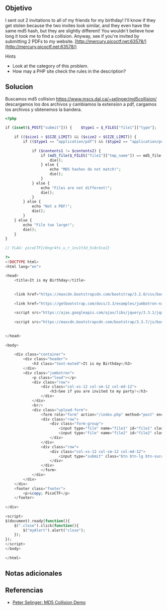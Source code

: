 ## Objetivo
I sent out 2 invitations to all of my friends for my birthday! I'll know if they get stolen because the two invites look similar, and they even have the same md5 hash, but they are slightly different! You wouldn't believe how long it took me to find a collision. Anyway, see if you're invited by submitting 2 PDFs to my website. [http://mercury.picoctf.net:63578/](http://mercury.picoctf.net:63578/)

Hints
- Look at the category of this problem.
- How may a PHP site check the rules in the description?

## Solucion

Buscamos md5 collision https://www.mscs.dal.ca/~selinger/md5collision/ descargamos los dos archivos y cambiamos la extension a pdf, cargamos los archivos y obtenemos la bandera.

``` php
<?php  
  
if (isset($_POST["submit"])) {    $type1 = $_FILES["file1"]["type"];    $type2 = $_FILES["file2"]["type"];    $size1 = $_FILES["file1"]["size"];    $size2 = $_FILES["file2"]["size"];    $SIZE_LIMIT = 18 * 1024;  
  
    if (($size1 < $SIZE_LIMIT) && ($size2 < $SIZE_LIMIT)) {  
        if (($type1 == "application/pdf") && ($type2 == "application/pdf")) {            $contents1 = file_get_contents($_FILES["file1"]["tmp_name"]);            $contents2 = file_get_contents($_FILES["file2"]["tmp_name"]);  
  
            if ($contents1 != $contents2) {  
                if (md5_file($_FILES["file1"]["tmp_name"]) == md5_file($_FILES["file2"]["tmp_name"])) {                    highlight_file("index.php");  
                    die();  
                } else {  
                    echo "MD5 hashes do not match!";  
                    die();  
                }  
            } else {  
                echo "Files are not different!";  
                die();  
            }  
        } else {  
            echo "Not a PDF!";  
            die();  
        }  
    } else {  
        echo "File too large!";  
        die();  
    }  
}  
  
// FLAG: picoCTF{c0ngr4ts_u_r_1nv1t3d_5c8c5ce2}  
  
?>  
<!DOCTYPE html>  
<html lang="en">  
  
<head>  
    <title>It is my Birthday</title>  
  
  
    <link href="https://maxcdn.bootstrapcdn.com/bootstrap/3.2.0/css/bootstrap.min.css" rel="stylesheet">  
  
    <link href="https://getbootstrap.com/docs/3.3/examples/jumbotron-narrow/jumbotron-narrow.css" rel="stylesheet">  
  
    <script src="https://ajax.googleapis.com/ajax/libs/jquery/3.3.1/jquery.min.js"></script>  
  
    <script src="https://maxcdn.bootstrapcdn.com/bootstrap/3.3.7/js/bootstrap.min.js"></script>  
  
  
</head>  
  
<body>  
  
    <div class="container">  
        <div class="header">  
            <h3 class="text-muted">It is my Birthday</h3>  
        </div>  
        <div class="jumbotron">  
            <p class="lead"></p>  
            <div class="row">  
                <div class="col-xs-12 col-sm-12 col-md-12">  
                    <h3>See if you are invited to my party!</h3>  
                </div>  
            </div>  
            <br/>  
            <div class="upload-form">  
                <form role="form" action="/index.php" method="post" enctype="multipart/form-data">  
                <div class="row">  
                    <div class="form-group">  
                        <input type="file" name="file1" id="file1" class="form-control input-lg">  
                        <input type="file" name="file2" id="file2" class="form-control input-lg">  
                    </div>  
                </div>  
                <div class="row">  
                    <div class="col-xs-12 col-sm-12 col-md-12">  
                        <input type="submit" class="btn btn-lg btn-success btn-block" name="submit" value="Upload">  
                    </div>  
                </div>  
                </form>  
            </div>  
        </div>  
    </div>  
    <footer class="footer">  
        <p>&copy; PicoCTF</p>  
    </footer>  
  
</div>  
  
<script>  
$(document).ready(function(){  
    $(".close").click(function(){  
        $("myAlert").alert("close");  
    });  
});  
</script>  
</body>  
  
</html>
```

## Notas adicionales
## Referencias
- [Peter Selinger: MD5 Collision Demo](https://www.mscs.dal.ca/~selinger/md5collision/)